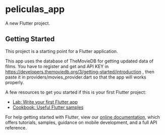 # peliculas_app

A new Flutter project.

## Getting Started

This project is a starting point for a Flutter application.

This app uses the database of TheMovieDB for getting updated data of films. You have to register and get and API KEY in https://developers.themoviedb.org/3/getting-started/introduction , then paste it in providers/movies_provider.dart so that the app will works properly.

A few resources to get you started if this is your first Flutter project:

- [Lab: Write your first Flutter app](https://flutter.dev/docs/get-started/codelab)
- [Cookbook: Useful Flutter samples](https://flutter.dev/docs/cookbook)

For help getting started with Flutter, view our
[online documentation](https://flutter.dev/docs), which offers tutorials,
samples, guidance on mobile development, and a full API reference.
